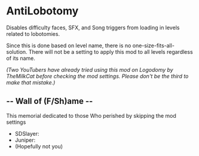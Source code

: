# AntiLobotomy

Disables difficulty faces, SFX, and Song triggers from loading in levels related to lobotomies.

Since this is done based on level name, there is no one-size-fits-all-solution.
There will not be a setting to apply this mod to all levels regardless of its name.

<cy>*(Two YouTubers have already tried using this mod on Logodomy by TheMilkCat before checking the mod settings. Please don't be the third to make that mistake.)*</c>

## -- Wall of (F/Sh)ame --

This memorial dedicated to those
Who perished by skipping the mod settings

- SDSlayer: 
- Juniper: 
- (Hopefully not you)